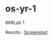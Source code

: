 # os-yr-1

###Lab 1

Results : [Screenshot](https://github.com/maryamtud23/os-yr-1/blob/main/lab1/Screenshot%20(852).png)